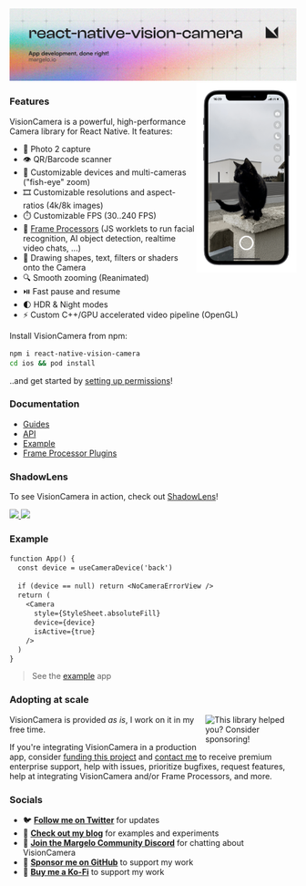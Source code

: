 <a href="https://margelo.com">
  <picture>
    <source media="(prefers-color-scheme: dark)" srcset="./docs/static/img/banner-dark.png" />
    <source media="(prefers-color-scheme: light)" srcset="./docs/static/img/banner-light.png" />
    <img alt="VisionCamera" src="./docs/static/img/banner-light.png" />
  </picture>
</a>

<br />

<div>
  <img align="right" width="35%" src="docs/static/img/example.png">
</div>

### Features

VisionCamera is a powerful, high-performance Camera library for React Native. It features:

* 📸 Photo 2 capture
* 👁️ QR/Barcode scanner
* 📱 Customizable devices and multi-cameras ("fish-eye" zoom)
* 🎞️ Customizable resolutions and aspect-ratios (4k/8k images)
* ⏱️ Customizable FPS (30..240 FPS)
* 🧩 [Frame Processors](https://react-native-vision-camera.com/docs/guides/frame-processors) (JS worklets to run facial recognition, AI object detection, realtime video chats, ...)
* 🎨 Drawing shapes, text, filters or shaders onto the Camera
* 🔍 Smooth zooming (Reanimated)
* ⏯️ Fast pause and resume
* 🌓 HDR & Night modes
* ⚡ Custom C++/GPU accelerated video pipeline (OpenGL)

Install VisionCamera from npm:

```sh
npm i react-native-vision-camera
cd ios && pod install
```

..and get started by [setting up permissions](https://react-native-vision-camera.com/docs/guides)!

### Documentation

* [Guides](https://react-native-vision-camera.com/docs/guides)
* [API](https://react-native-vision-camera.com/docs/api)
* [Example](./example/)
* [Frame Processor Plugins](https://react-native-vision-camera.com/docs/guides/frame-processor-plugins-community)

### ShadowLens

To see VisionCamera in action, check out [ShadowLens](https://mrousavy.com/projects/shadowlens)!

<div>
  <a href="https://apps.apple.com/app/shadowlens/id6471849004">
    <img height="40" src="docs/static/img/appstore.svg" />
  </a>
  <a href="https://play.google.com/store/apps/details?id=com.mrousavy.shadowlens">
    <img height="40" src="docs/static/img/googleplay.svg" />
  </a>
</div>

### Example

```tsx
function App() {
  const device = useCameraDevice('back')

  if (device == null) return <NoCameraErrorView />
  return (
    <Camera
      style={StyleSheet.absoluteFill}
      device={device}
      isActive={true}
    />
  )
}
```

> See the [example](./example/) app

### Adopting at scale

<a href="https://github.com/sponsors/mrousavy">
  <img align="right" width="160" alt="This library helped you? Consider sponsoring!" src=".github/funding-octocat.svg">
</a>

VisionCamera is provided _as is_, I work on it in my free time.

If you're integrating VisionCamera in a production app, consider [funding this project](https://github.com/sponsors/mrousavy) and <a href="mailto:me@mrousavy.com?subject=Adopting VisionCamera at scale">contact me</a> to receive premium enterprise support, help with issues, prioritize bugfixes, request features, help at integrating VisionCamera and/or Frame Processors, and more.

### Socials

* 🐦 [**Follow me on Twitter**](https://twitter.com/mrousavy) for updates
* 📝 [**Check out my blog**](https://mrousavy.com/blog) for examples and experiments
* 💬 [**Join the Margelo Community Discord**](https://margelo.com/discord) for chatting about VisionCamera
* 💖 [**Sponsor me on GitHub**](https://github.com/sponsors/mrousavy) to support my work
* 🍪 [**Buy me a Ko-Fi**](https://ko-fi.com/mrousavy) to support my work
